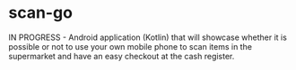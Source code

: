 # scan-go
IN PROGRESS - Android application (Kotlin) that will showcase whether it is possible or not to use your own mobile phone to scan items in the supermarket and have an easy checkout at the cash register.
